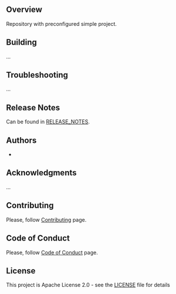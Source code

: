 ## Overview
Repository with preconfigured simple project.

## Building
...

## Troubleshooting
...

## Release Notes
Can be found in [RELEASE_NOTES](RELEASE_NOTES.md).

## Authors
* 

## Acknowledgments
...

## Contributing
Please, follow [Contributing](CONTRIBUTING.md) page.

## Code of Conduct
Please, follow [Code of Conduct](CODE_OF_CONDUCT.md) page.

## License
This project is Apache License 2.0 - see the [LICENSE](LICENSE) file for details
